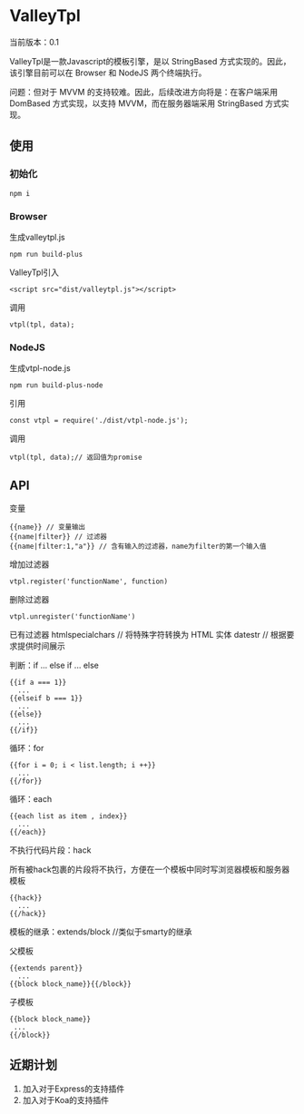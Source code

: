 # ValleyTpl

当前版本：0.1

ValleyTpl是一款Javascript的模板引擎，是以 StringBased 方式实现的。因此，该引擎目前可以在 Browser 和 NodeJS 两个终端执行。

问题：但对于 MVVM 的支持较难。因此，后续改进方向将是：在客户端采用 DomBased 方式实现，以支持 MVVM，而在服务器端采用 StringBased 方式实现。

## 使用

### 初始化

	npm i

### Browser

生成valleytpl.js

	npm run build-plus

ValleyTpl引入

	<script src="dist/valleytpl.js"></script>

调用

	vtpl(tpl, data);

### NodeJS

生成vtpl-node.js

	npm run build-plus-node

引用

	const vtpl = require('./dist/vtpl-node.js');

调用

	vtpl(tpl, data);// 返回值为promise

## API

变量

	{{name}} // 变量输出
	{{name|filter}} // 过滤器
	{{name|filter:1,"a"}} // 含有输入的过滤器，name为filter的第一个输入值

增加过滤器

	vtpl.register('functionName', function)

删除过滤器

	vtpl.unregister('functionName')

已有过滤器
	htmlspecialchars // 将特殊字符转换为 HTML 实体
	datestr // 根据要求提供时间展示

判断：if ... else if ... else

	{{if a === 1}}
	  ...
	{{elseif b === 1}}
	  ...
	{{else}}
	  ...
	{{/if}}

循环：for

	{{for i = 0; i < list.length; i ++}}
	  ...
	{{/for}}

循环：each

	{{each list as item , index}}
	  ...
	{{/each}}

不执行代码片段：hack

所有被hack包裹的片段将不执行，方便在一个模板中同时写浏览器模板和服务器模板

	{{hack}}
	  ...
	{{/hack}}

模板的继承：extends/block //类似于smarty的继承

父模板

	{{extends parent}}
	  ...
	{{block block_name}}{{/block}}

子模板

	{{block block_name}}
	 ...
	{{/block}}

## 近期计划

1. 加入对于Express的支持插件
2. 加入对于Koa的支持插件
